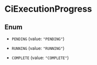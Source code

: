 

# CiExecutionProgress

## Enum


* `PENDING` (value: `"PENDING"`)

* `RUNNING` (value: `"RUNNING"`)

* `COMPLETE` (value: `"COMPLETE"`)



